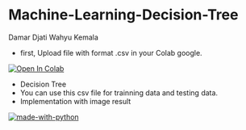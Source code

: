 # Machine-Learning-Decision-Tree <br/>

Damar Djati Wahyu Kemala <br/>

- first, Upload file with format .csv in your Colab google. 

[![Open In Colab](https://colab.research.google.com/assets/colab-badge.svg)](https://colab.research.google.com/drive/15U9ReWWIiRhfII-acYa9PMC50QHfrQMY)

- Decision Tree <br/>
- You can use this csv file for trainning data and testing data. <br/>
- Implementation with image result <br/>

[![made-with-python](https://img.shields.io/badge/Made%20with-Python-1f425f.svg)](https://www.python.org/)
